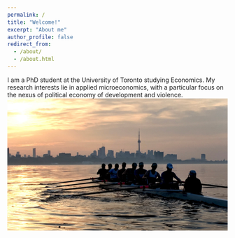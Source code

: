 ```yaml
---
permalink: /
title: "Welcome!"
excerpt: "About me"
author_profile: false
redirect_from: 
  - /about/
  - /about.html
---
```


I am a PhD student at the University of Toronto studying Economics. My research interests lie in applied microeconomics, with a particular focus on the nexus of political economy of development and violence.
<img src='/images/rowing_toronto.jpg'>
